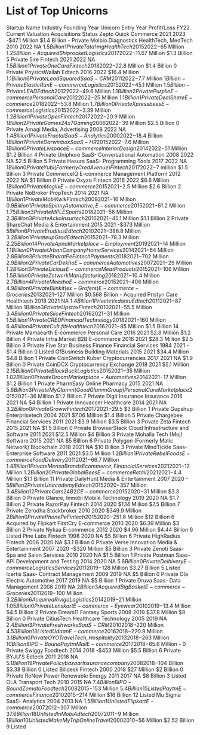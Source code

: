 # List of Top Unicorns
Startup Name	Industry	Founding Year	Unicorn Entry Year	Profit/Loss FY22	Current Valuation	Acquisitions	Status
Zepto	Quick Commerce	2021	2023	-$47.1 Million	$1.4 Billion	-	Private
Molbio Diagnostics	HealthTech, MedTech	2010	2022	NA	$1.5 Billion	1	Private
Tata 1mg	HealthTech	2015	2022	-$65 Million	$1.25 Billion	-	Acquired
Shiprocket	Logistics	2017	2022	-$11.67 Million	$1.3 Billion	5	Private
5ire	Fintech	2021	2022	NA	$1.5 Billion	1	Private
OneCard	Fintech	2018	2022	-$22.8 Million	$1.4 Billion	0	Private
PhysicsWallah	Edtech	2016	2022	$16.4 Million	$1.1 Billion	6	Private
LeadSquared	SaaS- CRM	2011	2022	-$7.7 Million	$1 Billion	-	Private
ElasticRun	E-commerce Logistics	2015	2022	-$45.1 Million	$1.5 Billion	-	Private
LEAD	Edtech	2012	2022	-$49.6 Million	$1.1 Billion	2	Private
Purplle	E-commerce Personal Care	2012	2022	-$25 Million	$1.1 Billion	1	Private
DealShare	E-commerce	2018	2022	-$53.8 Million	$1.7 Billion	0	Private
Xpressbees	E-commerce Logistics	2015	2022	-$3.39 Million	$1.2 Billion	1	Private
Open	Fintech	2017	2022	-$20.9 Million	$1 Billion	2	Private
Games24x7	Gaming	2006	2022	-$39 Million	$2.5 Billion	0	Private
Amagi	Media, Advertising	2008	2022	NA	$1.4 Billion	1	Private
Fractal	SaaS- Analytics	2000	2022	-$18.4 Billion	$1 Billion	7	Private
Darwinbox	SaaS- HR	2015	2022	-$7.6 Million	$1 Billion	0	Private
Livspace	E-commerce Interior Design	2014	2022	-$51 Million	$1.2 Billion	4	Private
Uniphore	SaaS- Conversational Automation	2008	2022	NA	$2.5 Billion	5	Private
Hasura	SaaS- Programming Tools	2017	2022	NA	$1 Billion	0	Private
Yubi (Formerly CredAvenue)	Fintech	2017	2022	-$7 million	$1.5 Billion	3	Private
CommerceIQ	E-commerce Management Platform	2012	2022	NA	$1 Billion	0	Private
Oxyzo	Fintech	2016	2022	$8.6 Million	$1 Billion	0	Private
Moglix	E-commerce	2015	2021	-$2.5 Million	$2.6 Billion	2	Private
NoBroker	PropTech	2014	2021	NA	$1 Billion	1	Private
MobiKwik	Fintech	2009	2021	-$16 Million	$0.9 Billion	1	Private
Spinny	Automotive, E-commerce	2015	2021	-$61.2 Million	$1.75 Billion	3	Private
MPL	ESports	2018	2021	-$56 Million	$2.3 Billion	3	Private
Acko	Insurtech	2016	2021	-$45.1 Million	$1.1 Billion	2	Private
ShareChat	Media & Entertainment	2015	2021	-$373 Million	$5 Billion	6	Private
Eruditus	Edtech	2010	2021	-$386.8 Million	$3.2 Billion	1	Private
upGrad	Edtech	2015	2021	-$78.3 Million	$2.25 Billion	14	Private
Apna	Marketplace- Employment	2019	2021	-$14 Million	$1.1 Billion	0	Private
Urban Company	Home Services	2014	2021	-$64 Million	$2.8 Billion	3	Private
BharatPe	Fintech Payments	2018	2021	-$702 Million	$2.9 Billion	2	Private
CarDekho	E-commerce Automotives	2007	2021	-$29 Million	$1.2 Billion	3	Private
Licious	E-commerce Meat Products	2015	2021	-$106 Million	$1.5 Billion	0	Private
Zetwerk	Manufacturing	2018	2021	-$10.4 Million	$2.7 Billion	4	Private
Meesho	E-commerce	2015	2021	-$406 Million	$4.9 Billion	0	Private
Blinkit (ex-Grofers)	E-commerce- Groceries	2013	2021	-$127 Million	$0.568 Billion	-	Acquired
Pristyn Care	Healthtech	2018	2021	NA	$1.4 Billion	1	Private
Vedantu	Edtech	2011	2021	-$87 Million	$1 Billion	3	Private
Upstox	Fintech	2010	2021	-$55.5 Million	$3.4 Billion	0	Private
Slice	Fintech	2016	2021	-$31 Million	$1.5 Billion	1	Private
CRED	Financial Technology	2018	2021	-$160 Million	$6.4 Billion	4	Private
Cult.fit	Healthtech	2016	2021	-$85 Million	$1.5 Billion	14	Private
Mamaearth	E-commerce Personal Care	2016	2021	$2.8 Million	$1.2 Billion	4	Private
Infra.Market	B2B E-commerce	2016	2021	$28.3 Million	$2.5 Billion	3	Private
Five Star Business Finance	Financial Services	1984	2021	-	$1.4 Billion	0	Listed
OfBusiness	Building Materials	2015	2021	$34.4 Million	$4.8 Billion	1	Private
CoinSwitch Kuber	Cryptocurrencies	2017	2021	NA	$1.9 Billion	0	Private
CoinDCX	Cryptocurrency Exchange	2018	2021	$5.1 Million	$2.15 Billion	0	Private
BlackBuck	Logistics	2015	2021	-$35 Million	$1.02 Billion	0	Private
Droom	Marketplace- Automotives	2014	2021	-$17 Million	$1.2 Billion	1	Private
PharmEasy	Online Pharmacy	2015	2021	NA	$5.6 Billion	3	Private
MyGlamm (Good Glamm Group)	Personal Care Marketplace	2015	2021	-$36 Million	$1.2 Billion	7	Private
Digit Insurance	Insurance	2016	2021	NA	$4 Billion	1	Private
Innovaccer	Healthcare	2014	2021	NA	$3.2 Billion	0	Private
Groww	Fintech	2017	2021	-$29.5	$3 Billion	1	Private
Gupshup	Enterprisetech	2004	2021	$7.06 Million	$1.4 Billion	5	Private
Chargebee	Financial Services	2011	2021	$3.9 Million	$3.5 Billion	3	Private
Zeta	Fintech	2015	2021	NA	$1.5 Billion	0	Private
BrowserStack	Cloud Infrastructure and Software	2011	2021	$12.5 Million	$4 Billion	3	Private
Mohalla Tech (Moj)	Software	2015	2021	NA	$5 Billion	6	Private
Polygon (Formerly Matic Network)	Blockchain	2018	2021	NA	$10 Billion	3	Private
MindTickle	Saas- Enterprise Software	2011	2021	$3.5 Million	$1.2 Billion	1	Private
Rebel Foods	E-commerce Food Delivery	2011	2021	-$66.7 Million	$1.4 Billion	1	Private
Mensa Brands	Ecommerce, Financial Services	2021	2021	-$12 Million	$1.2 Billion	20	Private
GlobalBees	E-commerce Retail	2021	2021	-$4.4 Million	$1.1 Billion	11	Private
DailyHunt	Media & Entertainment	2007	2020	-	$5 Billion	2	Private
Unacademy	Edtech	2015	2020	-$357 Million	$3.4 Billion	12	Private
Cars24	B2C E-commerce	2015	2020	-$31 Million	$3.3 Billion	0	Private
Glance, Inmobi	Mobile Technology	2019	2020	NA	$1.7 Billion	2	Private
RazorPay	Fintech	2014	2020	$1.14 Million	$7.5 Billion	7	Private
Zerodha	Stockbroker	2010	2020	$349.9 Million	$2 Billion	0	Private
PhonePe	Fintech	2015	2020	-$251.6 Million	$12 Billion	6	Acquired by Flipkart
FirstCry	E-commerce	2010	2020	$6.39 Million	$3 Billion	2	Private
Nykaa	E-commerce	2012	2020	$4.96 Million	$4.44 Billion	6	Listed
Pine Labs	Fintech	1998	2020	NA	$5 Billion	6	Private
HighRadius	Fintech	2006	2020	NA	$3.1 Billion	0	Private
Verse Innovation	Media & Entertainment	2007	2020	-$320 Million	$5 Billion	3	Private
Zenoti	Saas- Spa and Salon Services	2010	2020	NA	$1.5 Billion	1	Private
Postman	Saas- API Development and Testing	2014	2020	NA	$5.6 Billion	0	Private
Delhivery	E-commerce Logistics Services	2011	2019	-$128 Million	$3.27 Billion	5	Listed
Icertis	Saas- Contract Management	2009	2019	NA	$5 Billion	0	Private
Ola Electric	Automotive	2017	2019	NA	$5 Billion	1	Private
Druva	Saas- Data Management	2008	2019	NA	$2 Billion	3	Acquired
BigBasket	E-commerce- Groceries	2011	2019	-$100 Million	$3.2 Billion	6	Acquired
Rivigo	Logistics	2014	2019	-$21 Million	$1.05 Billion	0	Private
Lenskart	E-commerce- Eyewear	2010	2019	-$13.4 Million	$4.5 Billion	2	Private
Dream11	Fantasy Sports	2008	2019	$37.8 Million	$8 Billion	0	Private
CitiusTech	Healthcare Technology	2005	2019	NA	$2.4 Billion	3	Private
Freshworks	SaaS - CRM	2010	2018	-$220 Million	$4.53 Billion	13	Listed
Udaan	E-commerce	2016	2018	-$220.9 Million	$3.1 Billion	0	Private
OYO	Travel Tech, Hospitality	2013	2018	-$263 Million	$10 Billion	8	IPO-Bound
Paytm Mall	E-commerce	2017	2018	-$65.6 Million	-	0	Private
Swiggy	Foodtech	2014	2018	-$453 Million	$5.5 Billion	6	Private
BYJU'S	Edtech	2011	2018	NA	$5.1 Billion	19	Private
Policybazaar	Insurance company	2008	2018	-$104 Billion	$3.38 Billion	0	Listed
Billdesk	Fintech	2000	2018	$27 Million	$2 Billion	0	Private
ReNew Power	Renewable Energy	2011	2017	NA	$8 Billion	3	Listed
OLA	Transport Tech	2010	2015	NA	$7.4 Billion	8	IPO-Bound
Zomato	Foodtech	2008	2015	-$153 Million	$5.4 Billion	15	Listed
Paytm	E-commerce Finance	2010	2015	-$214 Million	$16 Billion	12	Listed
Mu Sigma	SaaS- Analytics	2004	2013	NA	$1.5 Billion	1	Unlisted
Flipkart	E-commerce	2007	2012	-$307 Million	$37.6 Billion	18	Unlisted
InMobi	Adtech	2007	2011	-$9 Million	$1 Billion	10	Unlisted
MakeMyTrip	Online Travel	2000	2010	-$56 Million	$2.52 Billion	9	Listed
